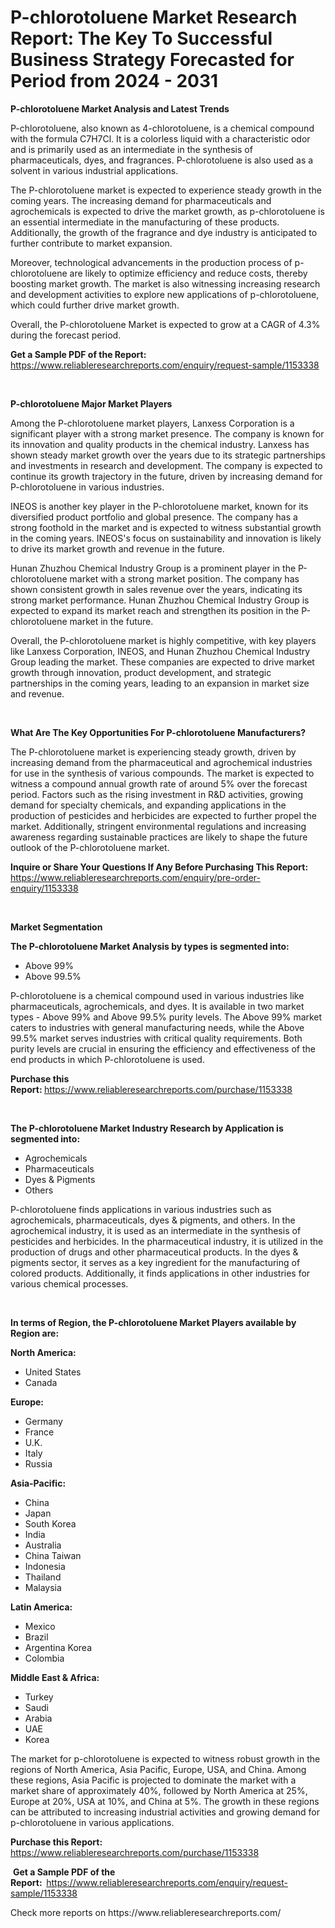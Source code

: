 <p><h1>P-chlorotoluene Market Research Report: The Key To Successful Business Strategy Forecasted for Period from 2024 - 2031</h1></p><p><strong>P-chlorotoluene Market Analysis and Latest Trends</strong></p>
<p><p>P-chlorotoluene, also known as 4-chlorotoluene, is a chemical compound with the formula C7H7Cl. It is a colorless liquid with a characteristic odor and is primarily used as an intermediate in the synthesis of pharmaceuticals, dyes, and fragrances. P-chlorotoluene is also used as a solvent in various industrial applications.</p><p>The P-chlorotoluene market is expected to experience steady growth in the coming years. The increasing demand for pharmaceuticals and agrochemicals is expected to drive the market growth, as p-chlorotoluene is an essential intermediate in the manufacturing of these products. Additionally, the growth of the fragrance and dye industry is anticipated to further contribute to market expansion.</p><p>Moreover, technological advancements in the production process of p-chlorotoluene are likely to optimize efficiency and reduce costs, thereby boosting market growth. The market is also witnessing increasing research and development activities to explore new applications of p-chlorotoluene, which could further drive market growth.</p><p>Overall, the P-chlorotoluene Market is expected to grow at a CAGR of 4.3% during the forecast period.</p></p>
<p><strong>Get a Sample PDF of the Report:&nbsp;</strong> <a href="https://www.reliableresearchreports.com/enquiry/request-sample/1153338">https://www.reliableresearchreports.com/enquiry/request-sample/1153338</a></p>
<p>&nbsp;</p>
<p><strong>P-chlorotoluene Major Market Players</strong></p>
<p><p>Among the P-chlorotoluene market players, Lanxess Corporation is a significant player with a strong market presence. The company is known for its innovation and quality products in the chemical industry. Lanxess has shown steady market growth over the years due to its strategic partnerships and investments in research and development. The company is expected to continue its growth trajectory in the future, driven by increasing demand for P-chlorotoluene in various industries.</p><p>INEOS is another key player in the P-chlorotoluene market, known for its diversified product portfolio and global presence. The company has a strong foothold in the market and is expected to witness substantial growth in the coming years. INEOS's focus on sustainability and innovation is likely to drive its market growth and revenue in the future. </p><p>Hunan Zhuzhou Chemical Industry Group is a prominent player in the P-chlorotoluene market with a strong market position. The company has shown consistent growth in sales revenue over the years, indicating its strong market performance. Hunan Zhuzhou Chemical Industry Group is expected to expand its market reach and strengthen its position in the P-chlorotoluene market in the future.</p><p>Overall, the P-chlorotoluene market is highly competitive, with key players like Lanxess Corporation, INEOS, and Hunan Zhuzhou Chemical Industry Group leading the market. These companies are expected to drive market growth through innovation, product development, and strategic partnerships in the coming years, leading to an expansion in market size and revenue.</p></p>
<p>&nbsp;</p>
<p><strong>What Are The Key Opportunities For P-chlorotoluene Manufacturers?</strong></p>
<p><p>The P-chlorotoluene market is experiencing steady growth, driven by increasing demand from the pharmaceutical and agrochemical industries for use in the synthesis of various compounds. The market is expected to witness a compound annual growth rate of around 5% over the forecast period. Factors such as the rising investment in R&D activities, growing demand for specialty chemicals, and expanding applications in the production of pesticides and herbicides are expected to further propel the market. Additionally, stringent environmental regulations and increasing awareness regarding sustainable practices are likely to shape the future outlook of the P-chlorotoluene market.</p></p>
<p><strong>Inquire or Share Your Questions If Any Before Purchasing This Report:</strong> <a href="https://www.reliableresearchreports.com/enquiry/pre-order-enquiry/1153338">https://www.reliableresearchreports.com/enquiry/pre-order-enquiry/1153338</a></p>
<p>&nbsp;</p>
<p><strong>Market Segmentation</strong></p>
<p><strong>The P-chlorotoluene Market Analysis by types is segmented into:</strong></p>
<p><ul><li>Above 99%</li><li>Above 99.5%</li></ul></p>
<p><p>P-chlorotoluene is a chemical compound used in various industries like pharmaceuticals, agrochemicals, and dyes. It is available in two market types - Above 99% and Above 99.5% purity levels. The Above 99% market caters to industries with general manufacturing needs, while the Above 99.5% market serves industries with critical quality requirements. Both purity levels are crucial in ensuring the efficiency and effectiveness of the end products in which P-chlorotoluene is used.</p></p>
<p><strong>Purchase this Report:&nbsp;</strong><a href="https://www.reliableresearchreports.com/purchase/1153338">https://www.reliableresearchreports.com/purchase/1153338</a></p>
<p>&nbsp;</p>
<p><strong>The P-chlorotoluene Market Industry Research by Application is segmented into:</strong></p>
<p><ul><li>Agrochemicals</li><li>Pharmaceuticals</li><li>Dyes & Pigments</li><li>Others</li></ul></p>
<p><p>P-chlorotoluene finds applications in various industries such as agrochemicals, pharmaceuticals, dyes & pigments, and others. In the agrochemical industry, it is used as an intermediate in the synthesis of pesticides and herbicides. In the pharmaceutical industry, it is utilized in the production of drugs and other pharmaceutical products. In the dyes & pigments sector, it serves as a key ingredient for the manufacturing of colored products. Additionally, it finds applications in other industries for various chemical processes.</p></p>
<p>&nbsp;</p>
<p><strong>In terms of Region, the P-chlorotoluene Market Players available by Region are:</strong></p>
<p>
    <p> <strong> North America: </strong>
        <ul>
            <li>United States</li>
            <li>Canada</li>
        </ul>
        </p> 
    <p> <strong> Europe: </strong>
        <ul>
            <li>Germany</li>
            <li>France</li>
            <li>U.K.</li>
            <li>Italy</li>
            <li>Russia</li>
        </ul>
        </p> 
    <p> <strong> Asia-Pacific: </strong>
        <ul>
            <li>China</li>
            <li>Japan</li>
            <li>South Korea</li>
            <li>India</li>
            <li>Australia</li>
            <li>China Taiwan</li>
            <li>Indonesia</li>
            <li>Thailand</li>
            <li>Malaysia</li>
        </ul>
        </p> 
    <p> <strong> Latin America: </strong>
        <ul>
            <li>Mexico</li>
            <li>Brazil</li>
            <li>Argentina Korea</li>
            <li>Colombia</li>
        </ul>
        </p> 
    <p> <strong> Middle East & Africa: </strong>
        <ul>
            <li>Turkey</li>
            <li>Saudi</li>
            <li>Arabia</li>
            <li>UAE</li>
            <li>Korea</li>
        </ul>
    </p>
    </p>
<p><p>The market for p-chlorotoluene is expected to witness robust growth in the regions of North America, Asia Pacific, Europe, USA, and China. Among these regions, Asia Pacific is projected to dominate the market with a market share of approximately 40%, followed by North America at 25%, Europe at 20%, USA at 10%, and China at 5%. The growth in these regions can be attributed to increasing industrial activities and growing demand for p-chlorotoluene in various applications.</p></p>
<p><strong>Purchase this Report: </strong><a href="https://www.reliableresearchreports.com/purchase/1153338">https://www.reliableresearchreports.com/purchase/1153338</a></p>
<p>&nbsp;<strong>Get a Sample PDF of the Report:&nbsp;&nbsp;</strong><a href="https://www.reliableresearchreports.com/enquiry/request-sample/1153338">https://www.reliableresearchreports.com/enquiry/request-sample/1153338</a></p>
<p><strong></strong></p>
<p>Check more reports on https://www.reliableresearchreports.com/</p>